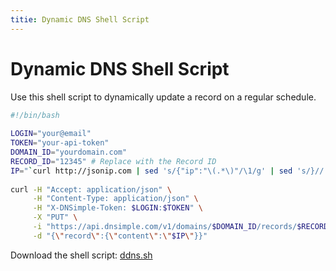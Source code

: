 ```yaml
---
titie: Dynamic DNS Shell Script
---
```


# Dynamic DNS Shell Script

Use this shell script to dynamically update a record on a regular schedule.

~~~bash
#!/bin/bash
 
LOGIN="your@email"
TOKEN="your-api-token"
DOMAIN_ID="yourdomain.com"
RECORD_ID="12345" # Replace with the Record ID
IP="`curl http://jsonip.com | sed 's/{"ip":"\(.*\)"/\1/g' | sed 's/}//'`"
 
curl -H "Accept: application/json" \
     -H "Content-Type: application/json" \
     -H "X-DNSimple-Token: $LOGIN:$TOKEN" \
     -X "PUT" \
     -i "https://api.dnsimple.com/v1/domains/$DOMAIN_ID/records/$RECORD_ID" \
     -d "{\"record\":{\"content\":\"$IP\"}}"
~~~

Download the shell script: [ddns.sh](ddns.sh)
